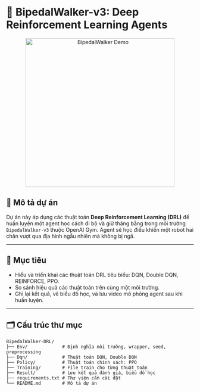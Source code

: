 # 🦿 BipedalWalker-v3: Deep Reinforcement Learning Agents

<p align="center">
  <img src="https://gymnasium.farama.org/_images/bipedal-walker.gif" width="400" alt="BipedalWalker Demo">
</p>

## 📌 Mô tả dự án

Dự án này áp dụng các thuật toán **Deep Reinforcement Learning (DRL)** để huấn luyện một agent học cách đi bộ và giữ thăng bằng trong môi trường `BipedalWalker-v3` thuộc OpenAI Gym. Agent sẽ học điều khiển một robot hai chân vượt qua địa hình ngẫu nhiên mà không bị ngã.

---

## 🧠 Mục tiêu

- Hiểu và triển khai các thuật toán DRL tiêu biểu: DQN, Double DQN, REINFORCE, PPO.
- So sánh hiệu quả các thuật toán trên cùng một môi trường.
- Ghi lại kết quả, vẽ biểu đồ học, và lưu video mô phỏng agent sau khi huấn luyện.

---

## 🗂️ Cấu trúc thư mục

```plaintext
BipedalWalker-DRL/
├── Env/             # Định nghĩa môi trường, wrapper, seed, preprocessing
├── Dqn/             # Thuật toán DQN, Double DQN
├── Policy/          # Thuật toán chính sách: PPO
├── Training/        # File train cho từng thuật toán
├── Result/          # Lưu kết quả đánh giá, biểu đồ học
├── requirements.txt # Thư viện cần cài đặt
└── README.md        # Mô tả dự án

